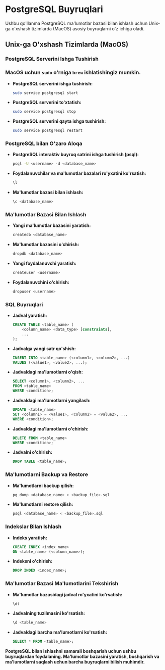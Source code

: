 # PostgreSQL Buyruqlari

Ushbu qo'llanma PostgreSQL ma'lumotlar bazasi bilan ishlash uchun Unix-ga o'xshash tizimlarda (MacOS) asosiy buyruqlarni o'z ichiga oladi.

## Unix-ga O'xshash Tizimlarda (MacOS)

### PostgreSQL Serverini Ishga Tushirish

### MacOS uchun `sudo` o'rniga `brew` ishlatishingiz mumkin.

- **PostgreSQL serverini ishga tushirish:**

    ```bash
    sudo service postgresql start
    ```

- **PostgreSQL serverini to'xtatish:**

    ```bash
    sudo service postgresql stop
    ```

- **PostgreSQL serverini qayta ishga tushirish:**

    ```bash
    sudo service postgresql restart
    ```

### PostgreSQL bilan O'zaro Aloqa

- **PostgreSQL interaktiv buyruq satrini ishga tushirish (psql):**

    ```bash
    psql -U <username> -d <database_name>
    ```

- **Foydalanuvchilar va ma'lumotlar bazalari ro'yxatini ko'rsatish:**

    ```bash
    \l
    ```

- **Ma'lumotlar bazasi bilan ishlash:**

    ```bash
    \c <database_name>
    ```

### Ma'lumotlar Bazasi Bilan Ishlash

- **Yangi ma'lumotlar bazasini yaratish:**

    ```bash
    createdb <database_name>
    ```

- **Ma'lumotlar bazasini o'chirish:**

    ```bash
    dropdb <database_name>
    ```

- **Yangi foydalanuvchi yaratish:**

    ```bash
    createuser <username>
    ```

- **Foydalanuvchini o'chirish:**

    ```bash
    dropuser <username>
    ```

### SQL Buyruqlari

- **Jadval yaratish:**

    ```sql
    CREATE TABLE <table_name> (
        <column_name> <data_type> [constraints],
        ...
    );
    ```

- **Jadvalga yangi satr qo'shish:**

    ```sql
    INSERT INTO <table_name> (<column1>, <column2>, ...)
    VALUES (<value1>, <value2>, ...);
    ```

- **Jadvaldagi ma'lumotlarni o'qish:**

    ```sql
    SELECT <column1>, <column2>, ...
    FROM <table_name>
    WHERE <condition>;
    ```

- **Jadvaldagi ma'lumotlarni yangilash:**

    ```sql
    UPDATE <table_name>
    SET <column1> = <value1>, <column2> = <value2>, ...
    WHERE <condition>;
    ```

- **Jadvaldagi ma'lumotlarni o'chirish:**

    ```sql
    DELETE FROM <table_name>
    WHERE <condition>;
    ```

- **Jadvalni o'chirish:**

    ```sql
    DROP TABLE <table_name>;
    ```

### Ma'lumotlarni Backup va Restore

- **Ma'lumotlarni backup qilish:**

    ```bash
    pg_dump <database_name> > <backup_file>.sql
    ```

- **Ma'lumotlarni restore qilish:**

    ```bash
    psql <database_name> < <backup_file>.sql
    ```

### Indekslar Bilan Ishlash

- **Indeks yaratish:**

    ```sql
    CREATE INDEX <index_name>
    ON <table_name> (<column_name>);
    ```

- **Indeksni o'chirish:**

    ```sql
    DROP INDEX <index_name>;
    ```

### Ma'lumotlar Bazasi Ma'lumotlarini Tekshirish

- **Ma'lumotlar bazasidagi jadval ro'yxatini ko'rsatish:**

    ```bash
    \dt
    ```

- **Jadvalning tuzilmasini ko'rsatish:**

    ```bash
    \d <table_name>
    ```

- **Jadvaldagi barcha ma'lumotlarni ko'rsatish:**

    ```sql
    SELECT * FROM <table_name>;
    ```

**PostgreSQL bilan ishlashni samarali boshqarish uchun ushbu buyruqlardan foydalaning. Ma'lumotlar bazasini yaratish, boshqarish va ma'lumotlarni saqlash uchun barcha buyruqlarni bilish muhimdir.**
